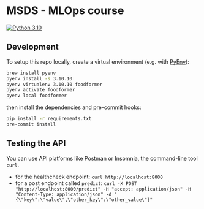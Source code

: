 # MSDS - MLOps course

[![Python 3.10](https://img.shields.io/badge/python-3.10-blue.svg)](https://www.python.org/downloads/release/python-31011/)

## Development
To setup this repo locally, create a virtual environment (e.g. with [PyEnv](https://github.com/pyenv/pyenv)):

```bash
brew install pyenv
pyenv install -s 3.10.10
pyenv virtualenv 3.10.10 foodformer
pyenv activate foodformer
pyenv local foodformer
```
 
then install the dependencies and pre-commit hooks:
```bash
pip install -r requirements.txt
pre-commit install
```

## Testing the API

You can use API platforms like Postman or Insomnia, the command-line tool `curl`. 

- for the healthcheck endpoint: `curl http://localhost:8000` 
- for a post endpoint called `predict`: `curl -X POST "http://localhost:8000/predict" -H "accept: application/json" -H  "Content-Type: application/json" -d "{\"key\":\"value\",\"other_key\":\"other_value\"}"`